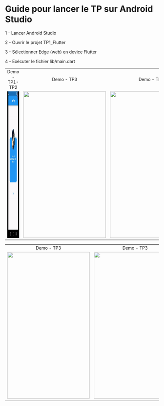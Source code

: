 # Guide pour lancer le TP sur Android Studio

1 - Lancer Android Studio

2 - Ouvrir le projet TP1_Flutter

3 - Sélectionner Edge (web) en device Flutter

4 - Exécuter le fichier lib/main.dart

 <table>
  <tr>
    <td align="center">Demo - TP1-TP2</td>
    <td align="center">Demo - TP3</td>
    <td align="center">Demo - TP3</td>
  </tr>
  <tr>
    <td><img src="./tp1.gif?raw=true" width=270 height=480></td>
    <td><img src="./tp3_1.gif?raw=true" width=270 height=480></td>
    <td><img src="./tp3_2.gif?raw=true" width=270 height=480></td>
  </tr>
 </table>
<table>
  <tr>
    <td align="center">Demo - TP3</td>
    <td align="center">Demo - TP3</td>
  </tr>
  <tr>
    <td><img src="./tp3_3.gif?raw=true" width=270 height=480></td>
    <td><img src="./tp3_4.gif?raw=true" width=270 height=480></td>
  </tr>
 </table>
